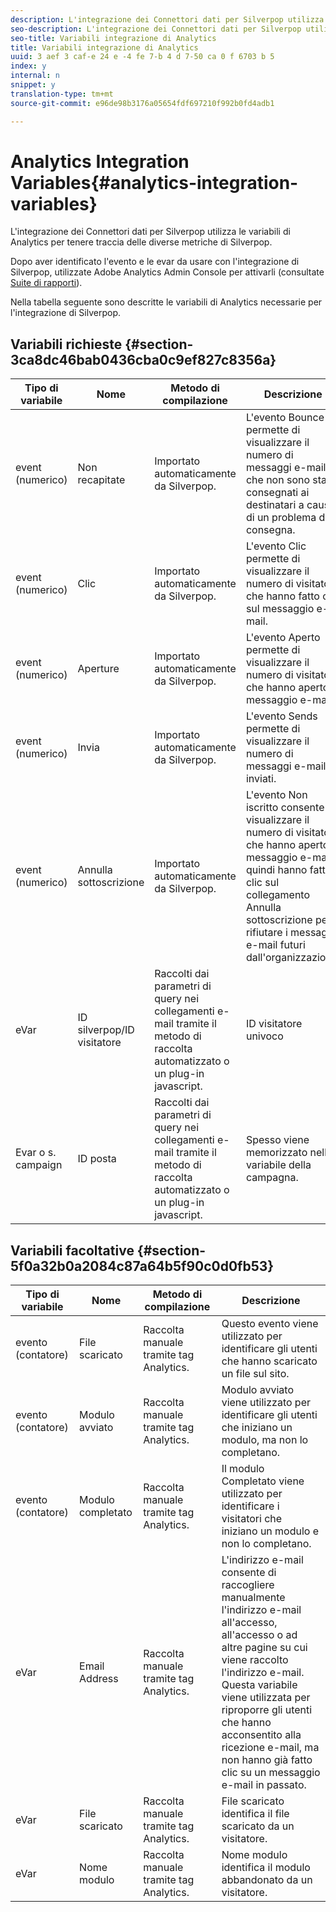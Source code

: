 ```yaml
---
description: L'integrazione dei Connettori dati per Silverpop utilizza le variabili di Analytics per tenere traccia delle diverse metriche di Silverpop.
seo-description: L'integrazione dei Connettori dati per Silverpop utilizza le variabili di Analytics per tenere traccia delle diverse metriche di Silverpop.
seo-title: Variabili integrazione di Analytics
title: Variabili integrazione di Analytics
uuid: 3 aef 3 caf-e 24 e -4 fe 7-b 4 d 7-50 ca 0 f 6703 b 5
index: y
internal: n
snippet: y
translation-type: tm+mt
source-git-commit: e96de98b3176a05654fdf697210f992b0fd4adb1

---
```



# Analytics Integration Variables{#analytics-integration-variables}

L'integrazione dei Connettori dati per Silverpop utilizza le variabili di Analytics per tenere traccia delle diverse metriche di Silverpop.

Dopo aver identificato l'evento e le evar da usare con l'integrazione di Silverpop, utilizzate Adobe Analytics Admin Console per attivarli (consultate [Suite di rapporti](http://microsite.omniture.com/t2/help/en_US/reference/index.html?f=report_suites_admin)).

Nella tabella seguente sono descritte le variabili di Analytics necessarie per l'integrazione di Silverpop.

## Variabili richieste {#section-3ca8dc46bab0436cba0c9ef827c8356a}

| Tipo di variabile | Nome | Metodo di compilazione | Descrizione |
|---|---|---|---|
| event (numerico) | Non recapitate | Importato automaticamente da Silverpop. | L'evento Bounce permette di visualizzare il numero di messaggi e-mail che non sono stati consegnati ai destinatari a causa di un problema di consegna. |
| event (numerico) | Clic | Importato automaticamente da Silverpop. | L'evento Clic permette di visualizzare il numero di visitatori che hanno fatto clic sul messaggio e-mail. |
| event (numerico) | Aperture | Importato automaticamente da Silverpop. | L'evento Aperto permette di visualizzare il numero di visitatori che hanno aperto il messaggio e-mail. |
| event (numerico) | Invia | Importato automaticamente da Silverpop. | L'evento Sends permette di visualizzare il numero di messaggi e-mail inviati. |
| event (numerico) | Annulla sottoscrizione | Importato automaticamente da Silverpop. | L'evento Non iscritto consente di visualizzare il numero di visitatori che hanno aperto il messaggio e-mail, quindi hanno fatto clic sul collegamento Annulla sottoscrizione per rifiutare i messaggi e-mail futuri dall'organizzazione. |
| eVar | ID silverpop/ID visitatore | Raccolti dai parametri di query nei collegamenti e-mail tramite il metodo di raccolta automatizzato o un plug-in javascript. | ID visitatore univoco |
| Evar o s. campaign | ID posta | Raccolti dai parametri di query nei collegamenti e-mail tramite il metodo di raccolta automatizzato o un plug-in javascript. | Spesso viene memorizzato nella variabile della campagna. |

## Variabili facoltative {#section-5f0a32b0a2084c87a64b5f90c0d0fb53}

| Tipo di variabile | Nome | Metodo di compilazione | Descrizione |
|---|---|---|---|
| evento (contatore) | File scaricato | Raccolta manuale tramite tag Analytics. | Questo evento viene utilizzato per identificare gli utenti che hanno scaricato un file sul sito. |
| evento (contatore) | Modulo avviato | Raccolta manuale tramite tag Analytics. | Modulo avviato viene utilizzato per identificare gli utenti che iniziano un modulo, ma non lo completano. |
| evento (contatore) | Modulo completato | Raccolta manuale tramite tag Analytics. | Il modulo Completato viene utilizzato per identificare i visitatori che iniziano un modulo e non lo completano. |
| eVar | Email Address | Raccolta manuale tramite tag Analytics. | L'indirizzo e-mail consente di raccogliere manualmente l'indirizzo e-mail all'accesso, all'accesso o ad altre pagine su cui viene raccolto l'indirizzo e-mail. Questa variabile viene utilizzata per riproporre gli utenti che hanno acconsentito alla ricezione e-mail, ma non hanno già fatto clic su un messaggio e-mail in passato. |
| eVar | File scaricato | Raccolta manuale tramite tag Analytics. | File scaricato identifica il file scaricato da un visitatore. |
| eVar | Nome modulo | Raccolta manuale tramite tag Analytics. | Nome modulo identifica il modulo abbandonato da un visitatore. |

